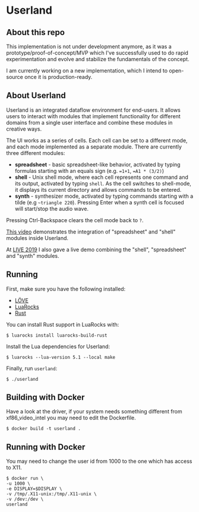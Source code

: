 Userland
========

About this repo
---------------

This implementation is not under development anymore, as it was a
prototype/proof-of-concept/MVP which I've successfully used to do
rapid experimentation and evolve and stabilize the fundamentals of the concept.

I am currently working on a new implementation, which I intend to 
open-source once it is production-ready.

About Userland
--------------

Userland is an integrated dataflow environment for end-users. It allows users
to interact with modules that implement functionality for different domains
from a single user interface and combine these modules in creative ways.

The UI works as a series of cells. Each cell can be set to a different mode,
and each mode implemented as a separate module. There are currently three different modules:

* **spreadsheet** - basic spreadsheet-like behavior, activated by typing formulas
  starting with an equals sign (e.g. `=1+1`, `=A1 * (3/2)`)
* **shell** - Unix shell mode, where each cell represents one command and its output,
  activated by typing `shell`. As the cell switches to shell-mode, it displays its
  current directory and allows commands to be entered.
* **synth** - synthesizer mode, activated by typing commands starting with a
  tilde (e.g `~triangle 220`). Pressing Enter when a synth cell is focused will
  start/stop the audio wave.

Pressing Ctrl-Backspace clears the cell mode back to `?`.

[This video](https://www.youtube.com/watch?v=gla830WPBVU) demonstrates the
integration of "spreadsheet" and "shell" modules inside Userland.

At [LIVE 2019](https://2019.splashcon.org/home/live-2019) I also gave a live
demo combining the "shell", "spreadsheet" and "synth" modules.

Running
-------

First, make sure you have the following installed:

- [LÖVE](http://love2d.org/)
- [LuaRocks](https://github.com/luarocks/luarocks/wiki/Download)
- [Rust](https://www.rust-lang.org/)

You can install Rust support in LuaRocks with:

    $ luarocks install luarocks-build-rust

Install the Lua dependencies for Userland:

    $ luarocks --lua-version 5.1 --local make

Finally, run `userland`:

    $ ./userland

Building with Docker
--------------------

Have a look at the driver, if your system needs something different from
xf86_video_intel you may need to edit the Dockerfile.

    $ docker build -t userland .

Running with Docker
-------------------

You may need to change the user id from 1000 to the one which has access
to X11.

    $ docker run \
    -u 1000 \
    -e DISPLAY=$DISPLAY \
    -v /tmp/.X11-unix:/tmp/.X11-unix \
    -v /dev:/dev \
    userland
